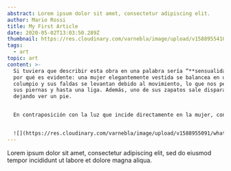 ```yaml
---
abstract: Lorem ipsum dolor sit amet, consectetur adipiscing elit.
author: Mario Rossi
title: My First Article
date: 2020-05-02T13:03:50.289Z
thumbnail: https://res.cloudinary.com/varnebla/image/upload/v1588955410/whatsapp-image-2020-04-25-at-18.52.00_q56zh2_dgjznv.jpg
tags:
  - art
topic: art
content: >-
  Si tuviera que describir esta obra en una palabra sería “**sensualidad**“. El
  por qué es evidente: una mujer elegantemente vestida se balancea en un
  columpio y sus faldas se levantan debido al movimiento, lo que nos permite ver
  sus piernas y hasta una liga. Además, uno de sus zapatos sale disparado
  dejando ver un pie.


  En contraposición con la luz que incide directamente en la mujer, contrastan dos personajes masculinos. En las sombras de los árboles, sentado en un banco de piedra, un hombre de avanzada edad (como parece indicar su pelo blanco), controla el mecanismo de cuerdas que mueve el columpio de la mujer, seguramente su esposa. El personaje que cierra el grupo es un hombre aparentemente más joven, que está tumbado en primer término, mirando directamente a la mujer (y seguramente lo que hay bajo sus faldas). Este personaje ha sido interpretado como el amante, que se burla. Por tanto, **las tres figuras forman un triángulo,** tanto en el soporte plástico como en la vida real.


  ![](https://res.cloudinary.com/varnebla/image/upload/v1588955091/whatsapp-image-2020-04-25-at-18.52.00_q56zh2.jpg)
---
```


Lorem ipsum dolor sit amet, consectetur adipiscing elit, sed do eiusmod tempor incididunt ut labore et dolore magna aliqua.
